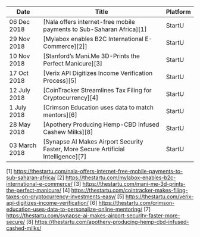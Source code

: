 | Date           | Title                 | Platform          |
| -------------- | --------------------- | ------------- | 
| 06 Dec 2018 | [Nala offers internet-free mobile payments to Sub-Saharan Africa][1] | StartU |
| 29 Nov 2018 | [Mylabox enables B2C International E-Commerce][2]] | StartU |
| 10 Nov 2018 | [Stanford’s Mani.Me 3D-Prints the Perfect Manicure][3] | StartU |
| 17 Oct 2018 | [Verix API Digitizes Income Verification Process][5] | StartU |
| 12 July 2018 | [CoinTracker Streamlines Tax Filing for Cryptocurrency][4] | StartU |
| 1 July 2018 | [Crimson Education uses data to match mentors][6] | StartU |
| 28 May 2018 | [Apothery Producing Hemp-CBD Infused Cashew Milks][8] | StartU |
| 03 March 2018 | [Synapse AI Makes Airport Security Faster, More Secure Artificial Intelligence][7] | StartU |

[1] https://thestartu.com/nala-offers-internet-free-mobile-payments-to-sub-saharan-africa/
[2] https://thestartu.com/mylabox-enables-b2c-international-e-commerce/
[3] https://thestartu.com/mani-me-3d-prints-the-perfect-manicure/
[4] https://thestartu.com/cointracker-makes-filing-taxes-on-cryptocurrency-investments-easy/
[5] https://thestartu.com/verix-api-digitizes-income-verification/
[6] https://thestartu.com/crimson-education-uses-data-to-personalize-online-mentoring/
[7] https://thestartu.com/synapse-ai-makes-airport-security-faster-more-secure/
[8] https://thestartu.com/apothery-producing-hemp-cbd-infused-cashed-milks/
